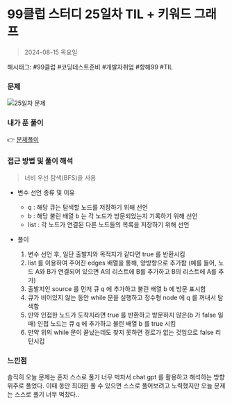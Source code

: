 # 99클럽 스터디 25일차 TIL + 키워드 그래프
> 2024-08-15 목요일

해시태그: #99클럽 #코딩테스트준비 #개발자취업 #항해99 #TIL

### 문제
![25일차 문제](https://github.com/user-attachments/assets/b0562350-9979-4020-a8f2-f84007ed94d7)

### 내가 푼 풀이
👉 [문제풀이](https://github.com/subbangE/codingTest-study/blob/master/src/day_25/graph2.java)

### 접근 방법 및 풀이 해석
> 너비 우선 탐색(BFS)을 사용
+ 변수 선언 종류 및 이유
  + q : 해당 큐는 탐색할 노드를 저장하기 위해 선언
  + b : 해당 불린 배열 b 는 각 노드가 방문되었는지 기록하기 위해 선언
  + list : 각 노드가 연결된 다른 노드들의 목록을 저장하기 위해 선언


+ 풀이
  1. 변수 선언 후, 일단 출발지와 목적지가 같다면 true 를 반환시킴
  2. list 를 이용하여 주어진 edges 배열을 통해, 양방향으로 추가함 (예를 들어, 노드 A와 B가 연결되어 있으면 A의 리스트에 B를 추가하고 B의 리스트에 A를 추가)
  3. 출발지인 source 를 먼저 큐 q 에 추가하고 불린 배열 b 에 방문 표시함
  4. 큐가 비어있지 않는 동안 while 문을 실행하고 정수형 node 에 q 를 꺼내서 탐색함
  5. 만약 인접한 노드가 도착지라면 true 를 반환하고 방문하지 않은(b 가 false 일 때) 인접 노드는 큐 q 에 추가하고 불린 배열 b 를 true 시킴
  6. 만약 위의 while 문이 끝났는데도 찾지 못하면 경로가 없는 것임으로 false 리턴시킴


### 느낀점
솔직히 오늘 문제는 혼자 스스로 풀기 너무 벅차서 chat gpt 를 활용하고 해석하는 방향 위주로 풀었다.
이때 동안 최대한 풀 수 있으면 스스로 풀어보려고 노력했지만 오늘 문제는 스스로 풀기 너무 벅찼다..
